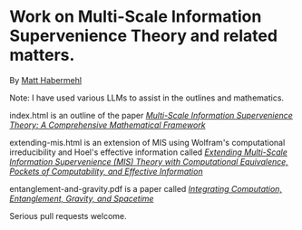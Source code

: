 # Work on Multi-Scale Information Supervenience Theory and related matters.
By [Matt Habermehl](https://www.linkedin.com/in/matthabermehl/)

Note: I have used various LLMs to assist in the outlines and mathematics.

index.html is an outline of the paper [_Multi-Scale Information Supervenience Theory: A Comprehensive Mathematical Framework_](https://matthabermehl.github.io/)

extending-mis.html is an extension of MIS using Wolfram's computational irreducibility and Hoel's effective information called [_Extending Multi-Scale Information Supervenience (MIS) Theory with Computational Equivalence, Pockets of Computability, and Effective Information_](https://matthabermehl.github.io/extending-mis.html)

entanglement-and-gravity.pdf is a paper called [_Integrating Computation, Entanglement, Gravity, and Spacetime_](https://github.com/matthabermehl/matthabermehl.github.io/blob/main/entanglement-and-gravity.pdf)

Serious pull requests welcome.
